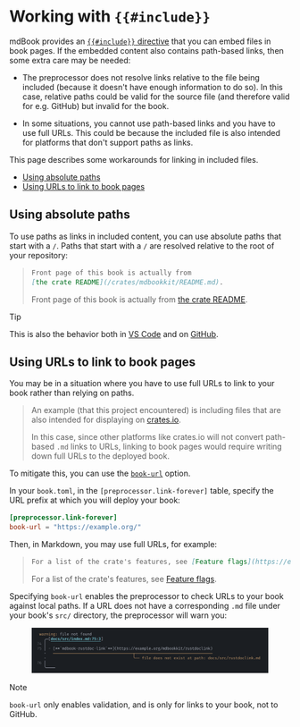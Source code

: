 # Working with `{{#include}}`

mdBook provides an [`{{#include}}` directive][mdbook-include] that you can embed files
in book pages. If the embedded content also contains path-based links, then some extra
care may be needed:

- The preprocessor does not resolve links relative to the file being included (because
  it doesn't have enough information to do so). In this case, relative paths could be
  valid for the source file (and therefore valid for e.g. GitHub) but invalid for the
  book.

- In some situations, you cannot use path-based links and you have to use full URLs.
  This could be because the included file is also intended for platforms that don't
  support paths as links.

This page describes some workarounds for linking in included files.

- [Using absolute paths](#using-absolute-paths)
- [Using URLs to link to book pages](#using-urls-to-link-to-book-pages)

## Using absolute paths

To use paths as links in included content, you can use absolute paths that start with a
`/`. Paths that start with a `/` are resolved relative to the root of your repository:

> ```md
> Front page of this book is actually from
> [the crate README](/crates/mdbookkit/README.md).
> ```
>
> Front page of this book is actually from
> [the crate README](/crates/mdbookkit/README.md).

> [!TIP]
>
> This is also the behavior both in [VS Code][vscode-path-completions] and on
> [GitHub][github-relative-links].

## Using URLs to link to book pages

You may be in a situation where you have to use full URLs to link to your book rather
than relying on paths.

> An example (that this project encountered) is including files that are also intended
> for displaying on [crates.io][cargo-readme].
>
> In this case, since other platforms like crates.io will not convert path-based `.md`
> links to URLs, linking to book pages would require writing down full URLs to the
> deployed book.

To mitigate this, you can use the [`book-url`](configuration.md#book-url) option.

In your `book.toml`, in the `[preprocessor.link-forever]` table, specify the URL prefix
at which you will deploy your book:

```toml
[preprocessor.link-forever]
book-url = "https://example.org/"
```

Then, in Markdown, you may use full URLs, for example:

> ```md
> For a list of the crate's features, see [Feature flags](https://example.org/features).
> ```
>
> For a list of the crate's features, see [Feature flags](https://example.org/features).

Specifying `book-url` enables the preprocessor to check URLs to your book against local
paths. If a URL does not have a corresponding `.md` file under your book's `src/`
directory, the preprocessor will warn you:

<figure>

![warnings emitted for broken canonical links](media/error-reporting-canonical-urls.png)

</figure>

> [!NOTE]
>
> `book-url` only enables validation, and is only for links to your book, not to GitHub.

<!-- prettier-ignore-start -->

[mdbook-include]: https://rust-lang.github.io/mdBook/format/mdbook.html#including-files
[vscode-path-completions]: https://code.visualstudio.com/docs/languages/markdown#_path-completions
[github-relative-links]: https://docs.github.com/en/get-started/writing-on-github/getting-started-with-writing-and-formatting-on-github/basic-writing-and-formatting-syntax#relative-links
[cargo-readme]: https://doc.rust-lang.org/cargo/reference/manifest.html#the-readme-field

<!-- prettier-ignore-end -->
